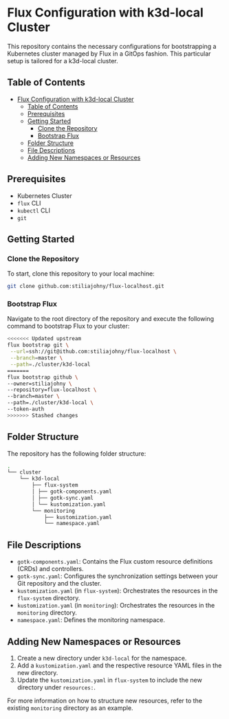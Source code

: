 # Flux Configuration with k3d-local Cluster

This repository contains the necessary configurations for bootstrapping a Kubernetes cluster managed by Flux in a GitOps fashion. This particular setup is tailored for a k3d-local cluster.

## Table of Contents

- [Flux Configuration with k3d-local Cluster](#flux-configuration-with-k3d-local-cluster)
  - [Table of Contents](#table-of-contents)
  - [Prerequisites](#prerequisites)
  - [Getting Started](#getting-started)
    - [Clone the Repository](#clone-the-repository)
    - [Bootstrap Flux](#bootstrap-flux)
  - [Folder Structure](#folder-structure)
  - [File Descriptions](#file-descriptions)
  - [Adding New Namespaces or Resources](#adding-new-namespaces-or-resources)

## Prerequisites

- Kubernetes Cluster
- `flux` CLI
- `kubectl` CLI
- `git`

## Getting Started

### Clone the Repository

To start, clone this repository to your local machine:

```bash
git clone github.com:stiliajohny/flux-localhost.git
```

### Bootstrap Flux

Navigate to the root directory of the repository and execute the following command to bootstrap Flux to your cluster:

```bash
<<<<<<< Updated upstream
flux bootstrap git \
 --url=ssh://git@ithub.com:stiliajohny/flux-localhost \
 --branch=master \
 --path=./cluster/k3d-local
=======
flux bootstrap github \
--owner=stiliajohny \
--repository=flux-localhost \
--branch=master \
--path=./cluster/k3d-local \
--token-auth
>>>>>>> Stashed changes
```

## Folder Structure

The repository has the following folder structure:

```bash
.
└── cluster
    └── k3d-local
        ├── flux-system
        │ ├── gotk-components.yaml
        │ ├── gotk-sync.yaml
        │ └── kustomization.yaml
        └── monitoring
            ├── kustomization.yaml
            └── namespace.yaml
```

## File Descriptions

- `gotk-components.yaml`: Contains the Flux custom resource definitions (CRDs) and controllers.
- `gotk-sync.yaml`: Configures the synchronization settings between your Git repository and the cluster.
- `kustomization.yaml` (in `flux-system`): Orchestrates the resources in the `flux-system` directory.
- `kustomization.yaml` (in `monitoring`): Orchestrates the resources in the `monitoring` directory.
- `namespace.yaml`: Defines the monitoring namespace.

## Adding New Namespaces or Resources

1. Create a new directory under `k3d-local` for the namespace.
2. Add a `kustomization.yaml` and the respective resource YAML files in the new directory.
3. Update the `kustomization.yaml` in `flux-system` to include the new directory under `resources:`.

For more information on how to structure new resources, refer to the existing `monitoring` directory as an example.
